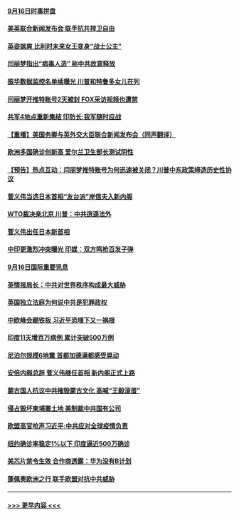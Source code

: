 #### [9月16日时事拼盘](../pages/prog202/a102942493.md?t=09170851) 
#### [美英联合新闻发布会 联手抗共捍卫自由](../pages/prog202/a102942482.md?t=09170851) 
#### [英姿飒爽 比利时未来女王变身“战士公主”](../pages/prog202/a102942466.md?t=09170851) 
#### [闫丽梦指出“病毒人造” 称中共故意释放](../pages/prog202/a102942452.md?t=09170851) 
#### [振华数据监控名单续曝光 川普和特鲁多女儿在列](../pages/prog202/a102942391.md?t=09170851) 
#### [闫丽梦开推特账号2天被封 FOX采访视频也遭禁](../pages/prog202/a102942363.md?t=09170851) 
#### [共军4地点重新集结 印防长:我军随时应战](../pages/prog202/a102942297.md?t=09170851) 
#### [【重播】美国务卿与英外交大臣联合新闻发布会（同声翻译）](../pages/prog202/a102942231.md?t=09170851) 
#### [欧洲多国确诊创新高 爱尔兰卫生部长测试阴性](../pages/prog202/a102942261.md?t=09170851) 
#### [【预告】热点互动：闫丽梦推特账号为何迅速被关闭？川普中东政策缔造历史性协议](../pages/prog202/a102942224.md?t=09170851) 
#### [菅义伟当选日本首相“友台派”岸信夫入新内阁](../pages/prog202/a102942208.md?t=09170851) 
#### [WTO裁决亲北京  川普：中共逍遥法外](../pages/prog202/a102942206.md?t=09170851) 
#### [菅义伟出任日本新首相](../pages/prog202/a102941991.md?t=09170851) 
#### [中印更激烈冲突曝光 印媒：双方鸣枪百发子弹](../pages/prog202/a102941924.md?t=09170851) 
#### [9月16日国际重要讯息](../pages/prog202/a102941975.md?t=09170851) 
#### [英情报局长：中共对世界秩序构成最大威胁](../pages/prog202/a102941789.md?t=09170851) 
#### [英国独立法庭为何说中共是犯罪政权](../pages/prog202/a102941809.md?t=09170851) 
#### [中欧峰会踢铁板 习近平恐埋下又一祸根](../pages/prog202/a102941768.md?t=09170851) 
#### [印度11天增百万病例 累计突破500万例](../pages/prog202/a102941762.md?t=09170851) 
#### [尼泊尔规模6地震 首都加德满都感受晃动](../pages/prog202/a102941755.md?t=09170851) 
#### [安倍内阁总辞 菅义伟继任首相 新内阁正式上路](../pages/prog202/a102941703.md?t=09170851) 
#### [蒙古国人抗议中共摧毁蒙古文化 高喊“王毅滚蛋”](../pages/prog202/a102941717.md?t=09170851) 
#### [侵占毁坏柬埔寨土地 美制裁中共国有公司](../pages/prog202/a102941592.md?t=09170851) 
#### [欧盟高官呛声习近平:中共应对全球疫情负责](../pages/prog202/a102941522.md?t=09170851) 
#### [纽约确诊率稳定1%以下 印度逼近500万确诊](../pages/prog202/a102941396.md?t=09170851) 
#### [美芯片禁令生效 合作商透露：华为没有B计划](../pages/prog202/a102941361.md?t=09170851) 
#### [蓬佩奥欧洲之行 联手欧盟对抗中共威胁](../pages/prog202/a102941555.md?t=09170851) 

----
#### [ >>> 更早内容 <<< ](../indexes/prog202-earlier.md)
